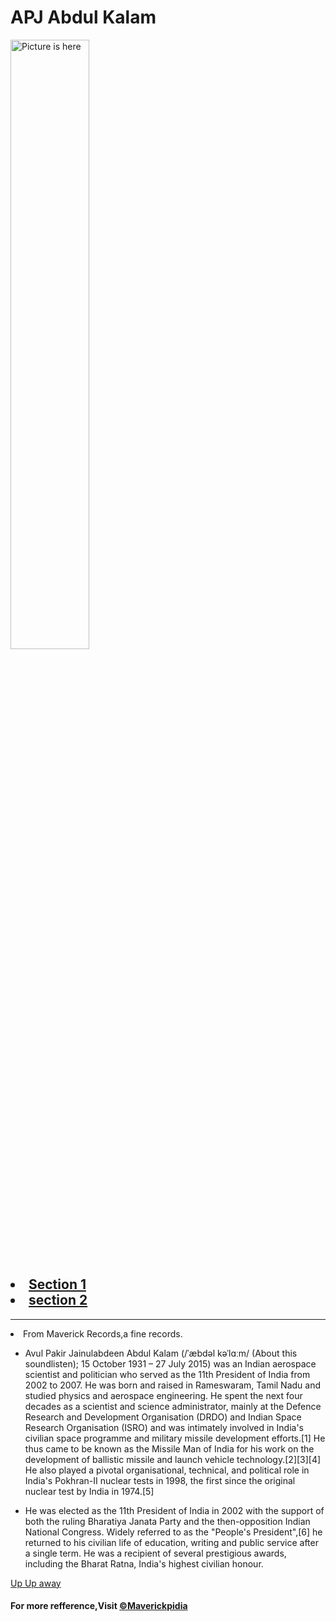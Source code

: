 <html>
    <head>
        <meta charset="UTF-8">
        <title>Dr.APJ Abdul Kalam</title>
    </head>
    <body>
        <h1>APJ Abdul Kalam</h1>
        <img src="https://www.google.com/url?sa=i&url=https%3A%2F%2Fm.economictimes.com%2Fnews%2Fpolitics-and-nation%2Fhc-restrains-party-from-using-name%2Fpictures-of-late-abdul-kalam%2Farticleshow%2F52146614.cms&psig=AOvVaw04lsRiiqRZlvvE9hSomJqX&ust=1603782131539000&source=images&cd=vfe&ved=0CAIQjRxqFwoTCOC0ypTY0ewCFQAAAAAdAAAAABAD" alt="Picture is here" height="50%" width="50%">
        <h2>
           <li><a href="#sec1">Section 1</a></li>
           <li><a href="#sec2">section 2</a></li>
        </h2>
        <hr>
        <li>From Maverick Records,a fine records.</li>
       <section id="sec1">
        <ul>
           <li> Avul Pakir Jainulabdeen Abdul Kalam (/ˈæbdəl kəˈlɑːm/ (About this soundlisten); 15 October 1931 – 27 July 2015) was an Indian aerospace scientist and politician who served as the 11th President of India from 2002 to 2007. He was born and raised in Rameswaram, Tamil Nadu and studied physics and aerospace engineering. He spent the next four decades as a scientist and science administrator, mainly at the Defence Research and Development Organisation (DRDO) and Indian Space Research Organisation (ISRO) and was intimately involved in India's civilian space programme and military missile development efforts.[1] He thus came to be known as the Missile Man of India for his work on the development of ballistic missile and launch vehicle technology.[2][3][4] He also played a pivotal organisational, technical, and political role in India's Pokhran-II nuclear tests in 1998, the first since the original nuclear test by India in 1974.[5]</li>
        </ul>
        </section>
       <section id="sec2">
        <ul>
            <li>He was elected as the 11th President of India in 2002 with the support of both the ruling Bharatiya Janata Party and the then-opposition Indian National Congress. Widely referred to as the "People's President",[6] he returned to his civilian life of education, writing and public service after a single term. He was a recipient of several prestigious awards, including the Bharat Ratna, India's highest civilian honour.</li>
        </ul>
        </section>
        <div>
            <section id="Bottom">
                <a href="#Top">Up Up away</a>
            </section>
        </div>
        <h4>For more refference,Visit <a href="https://en.wikipedia.org/wiki/A._P._J._Abdul_Kalam" target="blank">&copyMaverickpidia</a></h4>
    </body>
</html>
